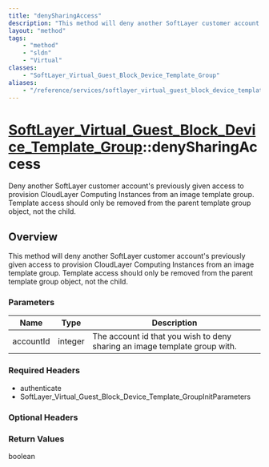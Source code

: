 ```yaml
---
title: "denySharingAccess"
description: "This method will deny another SoftLayer customer account's previously given access to provision CloudLayer Computing Ins... "
layout: "method"
tags:
    - "method"
    - "sldn"
    - "Virtual"
classes:
    - "SoftLayer_Virtual_Guest_Block_Device_Template_Group"
aliases:
    - "/reference/services/softlayer_virtual_guest_block_device_template_group/denySharingAccess"
---
```

# [SoftLayer_Virtual_Guest_Block_Device_Template_Group](/reference/services/SoftLayer_Virtual_Guest_Block_Device_Template_Group)::denySharingAccess

Deny another SoftLayer customer account's previously given access to provision CloudLayer Computing Instances from an image template group. Template access should only be removed from the parent template group object, not the child. 


## Overview 
This method will deny another SoftLayer customer account's previously given access to provision CloudLayer Computing Instances from an image template group. Template access should only be removed from the parent template group object, not the child. 

### Parameters 
|Name | Type | Description |
| --- | --- | --- |
|accountId| integer| The account id that you wish to deny sharing an image template group with.|


### Required Headers
* authenticate
* SoftLayer_Virtual_Guest_Block_Device_Template_GroupInitParameters

### Optional Headers

### Return Values
boolean

